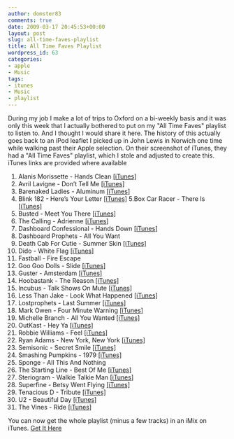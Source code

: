 ```yaml
---
author: domster83
comments: true
date: 2009-03-17 20:45:53+00:00
layout: post
slug: all-time-faves-playlist
title: All Time Faves Playlist
wordpress_id: 63
categories:
- apple
- Music
tags:
- itunes
- Music
- playlist
---
```


During my job I make a lot of trips to Oxford on a bi-weekly basis and it was only this week that I actually bothered to put on my "All Time Faves" playlist to listen to. And I thought I would share it here.
The history of this actually goes back to an iPod leaflet I picked up in John Lewis in Norwich one time while walking past their Apple selection. On their screenshot of iTunes, they had a "All Time Faves" playlist, which I stole and adjusted to create this.
iTunes links are provided where available

1. Alanis Morissette - Hands Clean [[iTunes]](http://itunes.apple.com/WebObjects/MZStore.woa/wa/viewAlbum?i=45435007&id=45434999&s=143444)
2. Avril Lavigne - Don’t Tell Me [[iTunes]](http://itunes.apple.com/WebObjects/MZStore.woa/wa/viewAlbum?i=281058654&id=281058642&s=143444)
3. Barenaked Ladies - Aluminum [[iTunes]](http://itunes.apple.com/WebObjects/MZStore.woa/wa/viewAlbum?i=3063725&id=3064016&s=143444)
4. Blink 182 - Here’s Your Letter [[iTunes]](http://itunes.apple.com/WebObjects/MZStore.woa/wa/viewAlbum?i=14190130&id=14190125&s=143444)
5.Box Car Racer - There Is [[iTunes]](http://itunes.apple.com/WebObjects/MZStore.woa/wa/viewAlbum?i=14924667&id=14924629&s=143444)
6. Busted - Meet You There [[iTunes]](http://itunes.apple.com/WebObjects/MZStore.woa/wa/viewAlbum?i=14190571&id=14190527&s=143444)
7. The Calling - Adrienne [[iTunes]](http://itunes.apple.com/WebObjects/MZStore.woa/wa/viewAlbum?i=271870175&id=271870087&s=143444)
8. Dashboard Confessional - Hands Down [[iTunes]](http://itunes.apple.com/WebObjects/MZStore.woa/wa/viewAlbum?i=13125588&id=13125496&s=143444)
9. Dashboard Prophets - All You Want
10. Death Cab For Cutie - Summer Skin [[iTunes]](http://itunes.apple.com/WebObjects/MZStore.woa/wa/viewAlbum?i=79018929&id=79018972&s=143444)
11. Dido - White Flag [[iTunes]](http://itunes.apple.com/WebObjects/MZStore.woa/wa/viewAlbum?i=260541480&id=260541465&s=143444)
12. Fastball - Fire Escape
13. Goo Goo Dolls - Slide [[iTunes]](http://itunes.apple.com/WebObjects/MZStore.woa/wa/viewAlbum?i=175276&id=175302&s=143444)
14. Guster - Amsterdam [[iTunes]](http://itunes.apple.com/WebObjects/MZStore.woa/wa/viewAlbum?i=1586598&id=1586602&s=143444)
15. Hoobastank - The Reason [[iTunes]](http://itunes.apple.com/WebObjects/MZStore.woa/wa/viewAlbum?i=41773064&id=41773062&s=143444)
16. Incubus - Talk Shows On Mute [[iTunes]](http://itunes.apple.com/WebObjects/MZStore.woa/wa/viewAlbum?i=204113227&id=204113115&s=143444)
17. Less Than Jake - Look What Happened [[iTunes]](http://itunes.apple.com/WebObjects/MZStore.woa/wa/viewAlbum?i=209855819&id=209855746&s=143444)
18. Lostprophets - Last Summer [[iTunes]](http://itunes.apple.com/WebObjects/MZStore.woa/wa/viewAlbum?i=206816788&id=206816693&s=143444)
19. Mark Owen - Four Minute Warning [[iTunes]](http://itunes.apple.com/WebObjects/MZStore.woa/wa/viewAlbum?i=15066546&id=15066544&s=143444)
20. Michelle Branch - All You Wanted [[iTunes]](http://itunes.apple.com/WebObjects/MZStore.woa/wa/viewAlbum?i=1093083&id=1093087&s=143444)
21. OutKast - Hey Ya [[iTunes]](http://itunes.apple.com/WebObjects/MZStore.woa/wa/viewAlbum?i=281430764&id=281430653&s=143444)
22. Robbie Williams - Feel [[iTunes]](http://itunes.apple.com/WebObjects/MZStore.woa/wa/viewAlbum?i=15784346&id=15784516&s=143444)
23. Ryan Adams - New York, New York [[iTunes]](http://itunes.apple.com/WebObjects/MZStore.woa/wa/viewAlbum?i=14183865&id=14183854&s=143444)
24. Semisonic - Secret Smile [[iTunes]](http://itunes.apple.com/WebObjects/MZStore.woa/wa/viewAlbum?i=14183865&id=14183854&s=143444)
25. Smashing Pumpkins - 1979 [[iTunes]](http://itunes.apple.com/WebObjects/MZStore.woa/wa/viewAlbum?i=55265111&id=55265153&s=143444)
26. Sponge - All This And Nothing
27. The Starting Line - Best Of Me [[iTunes]](http://itunes.apple.com/WebObjects/MZStore.woa/wa/viewAlbum?i=14788151&id=14788137&s=143444)
28. Steriogram - Walkie Talkie Man [[iTunes]](http://itunes.apple.com/WebObjects/MZStore.woa/wa/viewAlbum?i=24317084&id=24317106&s=143444)
29. Superfine - Betsy Went Flying [[iTunes]](http://itunes.apple.com/WebObjects/MZStore.woa/wa/viewAlbum?i=4465022&id=4465039&s=143444)
30. Tenacious D - Tribute [[iTunes]](http://itunes.apple.com/WebObjects/MZStore.woa/wa/viewAlbum?i=202856156&id=202855977&s=143444)
31. U2 - Beautiful Day [[iTunes]](http://itunes.apple.com/WebObjects/MZStore.woa/wa/viewAlbum?i=14888278&id=14888276&s=143444)
32. The Vines - Ride [[iTunes]](http://itunes.apple.com/WebObjects/MZStore.woa/wa/viewAlbum?i=16394452&id=16394598&s=143444)





You can now get the whole playlist (minus a few tracks) in an iMix on iTunes. [Get It Here](http://itunes.apple.com/WebObjects/MZStore.woa/wa/viewIMix?id=308901600)
